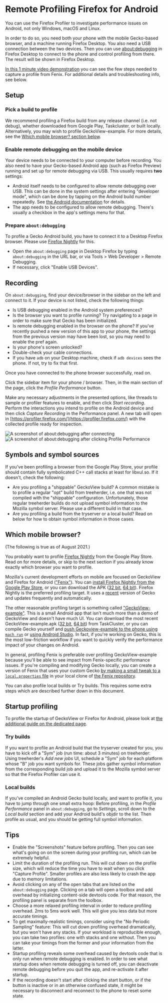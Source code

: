 # Remote Profiling Firefox for Android

You can use the Firefox Profiler to investigate performance issues on Android, not only Windows, macOS and Linux.

In order to do so, you need both your phone with the mobile Gecko-based browser, and a machine running Firefox Desktop. You also need a USB connection between the two devices. Then you can use [about:debugging](https://developer.mozilla.org/en-US/docs/Tools/about:debugging) in Firefox Desktop to connect to the phone and control profiling from there. The result will be shown in Firefox Desktop.

[In this 1 minute video demonstration](https://www.youtube.com/watch?v=TxAlQBv6-yg) you can see the few steps needed to capture a profile from Fenix. For additional details and troubleshooting info, see below.

## Setup

### Pick a build to profile
We recommend profiling a Firefox build from any release channel (i.e. not debug), whether downloaded from Google Play, Taskcluster, or built locally. Alternatively, you may wish to profile GeckoView-example. For more details, see the [Which mobile browser? section below](#which-mobile-browser).

### Enable remote debugging on the mobile device

Your device needs to be connected to your computer before recording. You also need to have your Gecko-based Android app (such as Firefox Preview) running and set up for remote debugging via USB. This usually requires **two** settings:

 - Android itself needs to be configured to allow remote debugging over USB. This can be done in the system settings after entering "developer mode", which can be done by tapping on the Android build number repeatedly. See [the Android documentation](https://developer.android.com/studio/debug/dev-options.html) for details.
 - The app needs to be configured to allow remote debugging. There's usually a checkbox in the app's settings menu for that.

### Prepare `about:debugging`

To profile a Gecko Android build, you have to connect it to a Desktop Firefox browser. Please use [Firefox Nightly](https://www.mozilla.org/en-US/firefox/channel/desktop/#nightly) for this.

* Open the `about:debugging` page in Desktop Firefox by typing `about:debugging` in the URL bar, or via Tools > Web Developer > Remote Debugging.
* If necessary, click "Enable USB Devices".

## Recording

On `about:debugging`, find your device/browser in the sidebar on the left and connect to it. If your device is not listed, check the following things:

 - Is USB debugging enabled in the Android system preferences?
 - Is the browser you want to profile running? Try navigating to a page in order to make sure that Gecko has been initialized.
 - Is remote debugging enabled in the browser on the phone? If you've recently pushed a new version of this app to your phone, the settings from the previous version may have been lost, so you may need to enable the pref again.
 - Is your phone's screen unlocked?
 - Double-check your cable connections.
 - If you have `adb` on your Desktop machine, check if `adb devices` sees the phone. If not, try to fix that first.

Once you have connected to the phone browser successfully, read on.

Click the sidebar item for your phone / browser. Then, in the main section of the page, click the *Profile Performance* button.

Make any necessary adjustments in the presented options, like threads to sample or profiler features to enable, and then click *Start recording*. Perform the interactions you intend to profile on the Android device and then click *Capture Recording* in the Performance panel. A new tab will open in [https://profiler.firefox.com/](https://profiler.firefox.com/) with the collected profile ready for inspection.

![A screenshot of about:debugging after connecting](./images/about-debugging-remote.png)
![A screenshot of about:debugging after clicking Profile Performance](./images/about-debugging-remote-profiling-panel.png)

## Symbols and symbol sources

If you've been profiling a browser from the Google Play Store, your profile should contain fully symbolicated C++ call stacks at least for libxul.so. If it doesn't, check the following:

 - Are you profiling a "shippable" GeckoView build? A common mistake is to profile a regular "opt" build from treeherder, i.e. one that was not compiled with the "shippable" configuration. Unfortunately, those regular treeherder builds do not upload symbol information to the Mozilla symbol server. Please use a different build in that case.
 - Are you profiling a build from the tryserver or a local build? Read on below for how to obtain symbol information in those cases.

## Which mobile browser?

(The following is true as of August 2021.)

You probably want to profile [Firefox Nightly](https://play.google.com/store/apps/details?id=org.mozilla.fenix) from the Google Play Store. Read on for more details, or skip to the next section if you already know exactly which browser you want to profile.

Mozilla's current development efforts on mobile are focused on GeckoView and Firefox for Android (["Fenix"](https://github.com/mozilla-mobile/fenix)). You can [install Firefox Nightly from the Google Play Store](https://play.google.com/store/apps/details?id=org.mozilla.fenix), or you can download the APK ([32 bit](https://firefox-ci-tc.services.mozilla.com/api/index/v1/task/mobile.v3.firefox-android.apks.fenix-nightly.latest.armeabi-v7a/artifacts/public/build/fenix/armeabi-v7a/target.apk), [64 bit](https://firefox-ci-tc.services.mozilla.com/api/index/v1/task/mobile.v3.firefox-android.apks.fenix-nightly.latest.arm64-v8a/artifacts/public/build/fenix/arm64-v8a/target.apk)). Firefox Nightly is the preferred profiling target. It uses a [recent](https://github.com/mozilla-mobile/android-components/blob/master/buildSrc/src/main/java/Gecko.kt#L9) version of Gecko and updates frequently and automatically.

The other reasonable profiling target is something called ["GeckoView-example"](https://searchfox.org/mozilla-central/source/mobile/android/geckoview_example). This is a small Android app that isn't much more than a demo of GeckoView and doesn't have much UI. You can download the most recent GeckoView-example.apk ([32 bit](https://firefox-ci-tc.services.mozilla.com/api/index/v1/task/gecko.v2.mozilla-central.shippable.latest.mobile.android-arm-opt/artifacts/public/build/geckoview_example.apk), [64 bit](https://firefox-ci-tc.services.mozilla.com/api/index/v1/task/gecko.v2.mozilla-central.shippable.latest.mobile.android-aarch64-opt/artifacts/public/build/geckoview_example.apk)) from TaskCluster, or you can compile Gecko yourself and [push Geckoview-example to the phone using `mach run`](https://firefox-source-docs.mozilla.org/mobile/android/geckoview/contributor/for-gecko-engineers.html#geckoview-example-app) or [using Android Studio](https://firefox-source-docs.mozilla.org/mobile/android/geckoview/contributor/geckoview-quick-start.html#build-using-android-studio). In fact, if you're working on Gecko, this is the most low-friction workflow if you want to quickly verify the performance impact of your changes on Android.

In general, profiling Fenix is preferable over profiling GeckoView-example because you'll be able to see impact from Fenix-specific performance issues. If you're compiling and modifying Gecko locally, you can create a version of Fenix that uses your custom Gecko [by making a small tweak to a `local.properties` file](https://firefox-source-docs.mozilla.org/mobile/android/geckoview/contributor/geckoview-quick-start.html#dependency-substiting-your-local-geckoview-into-a-mozilla-project) in your local clone of [the Fenix repository](https://github.com/mozilla-mobile/fenix).

You can also profile local builds or Try builds. This requires some extra steps which are described further down in this document.

## Startup profiling

To profile the startup of GeckoView or Firefox for Android, please look at [the
additional guide on the dedicated page](./guide-startup-shutdown#firefox-for-android).

### Try builds

If you want to profile an Android build that the tryserver created for you, you have to kick off a "Sym" job (run time: about 3 minutes) on treeherder: Using treeherder's *Add new jobs* UI, schedule a "Sym" job for each platform whose "B" job you want symbols for. These jobs gather symbol information from the corresponding build job and upload it to the Mozilla symbol server so that the Firefox Profiler can use it.

### Local builds

If you've compiled an Android Gecko build locally, and want to profile it, you have to jump through one small extra hoop: Before profiling, in the *Profile Performance* panel in `about:debugging`, go to *Settings*, scroll down to the *Local build* section and add your Android build's objdir to the list. Then profile as usual, and you should be getting full symbol information.

## Tips

* Enable the "Screenshots" feature before profiling. Then you can see what's going on on the screen during your profiling run, which can be extremely helpful.
* Limit the duration of the profiling run. This will cut down on the profile size, which will reduce the time you have to wait when you click "Capture Profile". Smaller profiles are also less likely to crash the app due to memory limitations.
* Avoid clicking on any of the open tabs that are listed on the `about:debugging` page. Clicking on a tab will open a toolbox and add overhead by initializing content-side devtools code. For that reason, the profiling panel is separate from the toolbox.
* Choose a more relaxed profiling interval in order to reduce profiling overhead. 2ms to 5ms work well. This will give you less data but more accurate timings.
* To get maximally-realistic timings, consider using the "No Periodic Sampling" feature: This will cut down profiling overhead dramatically, but you won't have any stacks. If your workload is reproducible enough, you can take two profiles: one with stacks and one without. Then you can take your timings from the former and your information from the latter.
* Startup profiling reveals some overhead caused by devtools code that is only run when remote debugging is enabled. In order to see what startup does when remote debugging is turned off, you can deactivate remote debugging before you quit the app, and re-activate it after startup.
* If the recording doesn't start after clicking the start button, or if the button is inactive or in an otherwise confused state, it might be necessary to disconnect and reconnect to the phone to reset some state.

